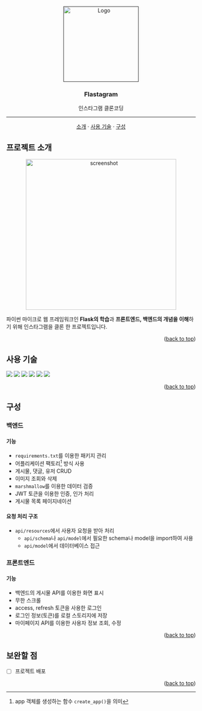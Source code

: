 <!-- Improved compatibility of back to top link: See: https://github.com/othneildrew/Best-README-Template/pull/73 -->
<a name="readme-top"></a>

<br />
<div align="center">
  <a href="">
    <img src="https://user-images.githubusercontent.com/51291185/205490536-fdd434ef-c655-4b0c-9416-a74f805531e5.png" alt="Logo" width="200">
  </a>

<h3 align="center">Flastagram</h3>

  <p align="center">
    인스타그램 클론코딩
    <br />
    <hr />
    <a href="#프로젝트-소개">소개</a>
    ·
    <a href="#사용-기술">사용 기술</a>
    ·
    <a href="#구성">구성</a>
  </p>
</div>



## 프로젝트 소개

<div align="center">
  <img src="https://user-images.githubusercontent.com/51291185/205490840-a269819a-555c-47c1-8dd6-9ed2fd93d7de.JPG" alt="screenshot" width="400">
</div>

파이썬 마이크로 웹 프레임워크인 **Flask의 학습**과 **프론트엔드, 백엔드의 개념을 이해**하기 위해 인스타그램을 클론 한 프로젝트입니다.

<p align="right">(<a href="#readme-top">back to top</a>)</p>



## 사용 기술

<span>
  <img src="https://img.shields.io/badge/python-3670A0?style=for-the-badge&logo=python&logoColor=ffdd54" />
  <img src="https://img.shields.io/badge/flask-%23000.svg?style=for-the-badge&logo=flask&logoColor=white" />
  <img src="https://img.shields.io/badge/JWT-black?style=for-the-badge&logo=JSON%20web%20tokens" />
  <img src="https://img.shields.io/badge/html5-%23E34F26.svg?style=for-the-badge&logo=html5&logoColor=white" />
  <img src="https://img.shields.io/badge/css3-%231572B6.svg?style=for-the-badge&logo=css3&logoColor=white" />
  <img src="https://img.shields.io/badge/javascript-%23323330.svg?style=for-the-badge&logo=javascript&logoColor=%23F7DF1E" />
</span>

<p align="right">(<a href="#readme-top">back to top</a>)</p>



## 구성


### 백엔드

#### 기능

- `requirements.txt`를 이용한 패키지 관리
- 어플리케이션 팩토리[^applicationfactory] 방식 사용
- 게시물, 댓글, 유저 CRUD
- 이미지 조회와 삭제
- `marshmallow`를 이용한 데이터 검증
- JWT 토큰을 이용한 인증, 인가 처리
- 게시물 목록 페이지네이션


#### 요청 처리 구조

- `api/resources`에서 사용자 요청을 받아 처리
  * `api/schema`나 `api/model`에서 필요한 schema나 model을 import하여 사용
  * `api/model`에서 데이터베이스 접근


### 프론트엔드

#### 기능

- 백엔드의 게시물 API를 이용한 화면 표시
- 무한 스크롤
- access, refresh 토큰을 사용한 로그인
- 로그인 정보(토큰)를 로컬 스토리지에 저장
- 마이페이지 API를 이용한 사용자 정보 조회, 수정

<p align="right">(<a href="#readme-top">back to top</a>)</p>



## 보완할 점

- [ ] 프로젝트 배포

<p align="right">(<a href="#readme-top">back to top</a>)</p>


[^applicationfactory]: app 객체를 생성하는 함수 `create_app()`을 의미

